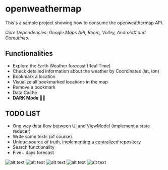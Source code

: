# openweathermap

This's a sample project showing how to consume the openweathermap API.

*Core Dependencies: Google Maps API, Room, Volley, AndroidX and Coroutines.*

## Functionalities
- Explore the Earth Weather forecast (Real Time)
- Check detailed information about the weather by Coordinates (lat, lon)
- Bookmark a location
- Visualize all bookmarked locations in the map
- Remove a bookmark
- Data Cache
- **DARK Mode 🤘🏻**

## TODO LIST
- One way data flow between Ui and ViewModel (implement a state reducer)
- Write some tests (of course)
- Unique source of truth, implementing a centralized repository
- Search functionality
- Five+ days forecast

![alt text](https://github.com/lucasmontano/openweathermap/blob/master/readme/Screenshot_1582227671.png)
![alt text](https://github.com/lucasmontano/openweathermap/blob/master/readme/Screenshot_1582236767.png)
![alt text](https://github.com/lucasmontano/openweathermap/blob/master/readme/Screenshot_1582227679.png)
![alt text](https://github.com/lucasmontano/openweathermap/blob/master/readme/Screenshot_1582236762.png)
![alt text](https://github.com/lucasmontano/openweathermap/blob/master/readme/Screenshot_1582227701.png)
